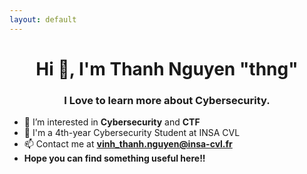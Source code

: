 ```yaml
---
layout: default
---
```


<h1 align="center">Hi 👋, I'm Thanh Nguyen "thng"</h1>
<h3 align="center">I Love to learn more about Cybersecurity.</h3>

- 🔭 I’m interested in **Cybersecurity** and **CTF**
- 🌱 I'm a 4th-year Cybersecurity Student at INSA CVL
- 📫 Contact me at **vinh_thanh.nguyen@insa-cvl.fr**
- **Hope you can find something useful here!!**

<span hidden>🚧🚧🚧 Attention: This page is under construction</span>

